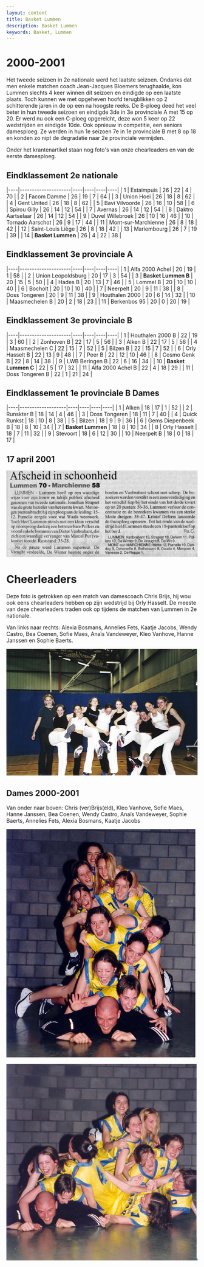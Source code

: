 ```yaml
---
layout: content
title: Basket Lummen
description: Basket Lummen
keywords: Basket, Lummen
---
```


# 2000-2001

Het tweede seizoen in 2e nationale werd het laatste seizoen. Ondanks dat men enkele matchen coach Jean-Jacques Bloemers terughaalde, kon Lummen slechts 4 keer winnen dit seizoen en eindigde op een laatste plaats. Toch kunnen we met opgeheven hoofd terugblikken op 2 schitterende jaren in de op een na hoogste reeks.
De B-ploeg deed het veel beter in hun tweede seizoen en eindigde 3de in 3e provinciale A met 15 op 20. Er werd nu ook een C-ploeg opgereicht, deze won 5 keer op 22 wedstrijden en eindigde 10de.
Ook opnieuw in competitie, een seniors damesploeg. Ze werden in hun 1e seizoen 7e in 1e provinciale B met 8 op 18 en konden zo nipt de degradatie naar 2e provinciale vermijden.

Onder het krantenartikel staan nog foto's van onze chearleaders en van de eerste damesploeg.

## Eindklassement 2e nationale

|----|---------------------|----|----|----|----|
| 1  | Estaimpuis          | 26 | 22 | 4  | 70 |
| 2  | Facom Damme         | 26 | 19 | 7  | 64 |
| 3  | Union Hoei          | 26 | 18 | 8  | 62 |
| 4  | Gent United         | 26 | 18 | 8  | 62 |
| 5  | Bavi Vilvoorde      | 26 | 16 | 10 | 58 |
| 6  | Spirou Gilly        | 26 | 14 | 12 | 54 |
| 7  | Avernas             | 26 | 14 | 12 | 54 |
| 8  | Daktro Aartselaar   | 26 | 14 | 12 | 54 |
| 9  | Duvel Willebroek    | 26 | 10 | 16 | 46 |
| 10 | Tornado Aarschot    | 26 | 9  | 17 | 44 |
| 11 | Mont-sur-Marchienne | 26 | 8  | 18 | 42 |
| 12 | Saint-Louis Liège   | 26 | 8  | 18 | 42 |
| 13 | Mariembourg         | 26 | 7  | 19 | 39 |
| 14 | **Basket Lummen**   | 26 | 4  | 22 | 38 |

## Eindklassement 3e provinciale A

|----|---------------------|----|----|----|----|
| 1  | Alfa 2000 Achel     | 20 | 19 | 1  | 58 |
| 2  | Union Leopoldsburg  | 20 | 17 | 3  | 54 |
| 3  | **Basket Lummen B** | 20 | 15 | 5  | 50 |
| 4  | Hades B             | 20 | 13 | 7  | 46 |
| 5  | Lommel B            | 20 | 10 | 10 | 40 |
| 6  | Bocholt             | 20 | 10 | 10 | 40 |
| 7  | Neerpelt            | 20 | 9  | 11 | 38 |
| 8  | Doss Tongeren       | 20 | 9  | 11 | 38 |
| 9  | Houthalen 2000      | 20 | 6  | 14 | 32 |
| 10 | Maasmechelen B      | 20 | 2  | 18 | 23 |
| 11 | Berkenbos 95        | 20 | 0  | 20 | 19 |

## Eindklassement 3e provinciale B

|----|---------------------|----|----|----|----|
| 1  | Houthalen 2000 B    | 22 | 19 | 3  | 60 |
| 2  | Zonhoven B          | 22 | 17 | 5  | 56 |
| 3  | Alken B             | 22 | 17 | 5  | 56 |
| 4  | Maasmechelen C      | 22 | 15 | 7  | 52 |
| 5  | Bilzen B            | 22 | 15 | 7  | 52 |
| 6  | Orly Hasselt B      | 22 | 13 | 9  | 48 |
| 7  | Peer B              | 22 | 12 | 10 | 46 |
| 8  | Cosmo Genk B        | 22 | 8  | 14 | 38 |
| 9  | LWB Beringen B      | 22 | 6  | 16 | 34 |
| 10 | **Basket Lummen C** | 22 | 5  | 17 | 32 |
| 11 | Alfa 2000 Achel B   | 22 | 4  | 18 | 29 |
| 11 | Doss Tongeren B     | 22 | 1  | 21 | 24 |

## Eindklassement 1e provinciale B Dames

|----|-------------------|----|----|----|----|
| 1  | Alken             | 18 | 17 | 1  | 52 |
| 2  | Runskter B        | 18 | 14 | 4  | 46 |
| 3  | Doss Tongeren     | 18 | 11 | 7  | 40 |
| 4  | Quick Runkst      | 18 | 10 | 8  | 38 |
| 5  | Bilzen            | 18 | 9  | 9  | 36 |
| 6  | Gems Diepenbeek B | 18 | 8  | 10 | 34 |
| 7  | **Basket Lummen** | 18 | 8  | 10 | 34 |
| 8  | Orly Hasselt      | 18 | 7  | 11 | 32 |
| 9  | Stevoort          | 18 | 6  | 12 | 30 |
| 10 | Neerpelt B        | 18 | 0  | 18 | 17 |

## 17 april 2001

![20010417](/club/geschiedenis/2000-2001/20010417.gif)

# Cheerleaders

Deze foto is getrokken op een match van damescoach Chris Brijs, hij wou ook eens chearleaders hebben op zijn wedstrijd bij Orly Hasselt. De meeste van deze chearleaders traden ook op tijdens de matchen van Lummen in 2e nationale.
 
Van links naar rechts: Alexia Bosmans, Annelies Fets, Kaatje Jacobs, Wendy Castro, Bea Coenen, Sofie Maes, Anaïs Vandeweyer, Kleo Vanhove, Hanne Janssen en Sophie Baerts.

![20002001_Cheerleaders](/club/geschiedenis/2000-2001/20002001_Cheerleaders.jpg)

## Dames 2000-2001

Van onder naar boven: Chris (ver)Brijs(eld), Kleo Vanhove, Sofie Maes, Hanne Janssen, Bea Coenen, Wendy Castro, Anaïs Vandeweyer, Sophie Baerts, Annelies Fets, Alexia Bosmans, Kaatje Jacobs

![20002001_Cheerleaders](/club/geschiedenis/2000-2001/20002001dames1.jpg)

![20002001_Cheerleaders](/club/geschiedenis/2000-2001/20002001dames2.jpg)
